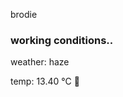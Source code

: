 brodie

<!--weather_start-->
### working conditions..

weather: haze 

temp: 13.40 °C 👕

<!--weather_end-->
